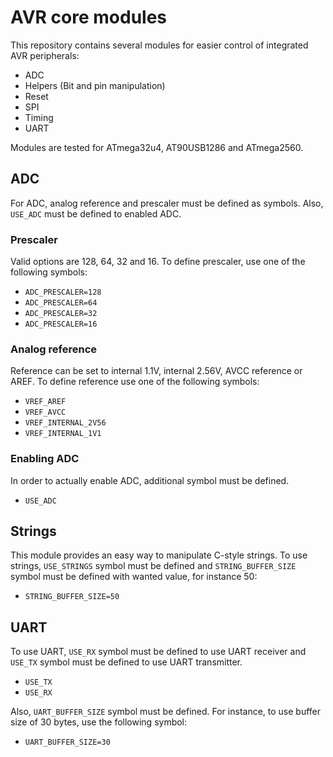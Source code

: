 # AVR core modules

This repository contains several modules for easier control of integrated AVR peripherals:

- ADC
- Helpers (Bit and pin manipulation)
- Reset
- SPI
- Timing
- UART

Modules are tested for ATmega32u4, AT90USB1286 and ATmega2560.

## ADC

For ADC, analog reference and prescaler must be defined as symbols. Also, `USE_ADC` must be defined to enabled ADC.

### Prescaler

Valid options are 128, 64, 32 and 16. To define prescaler, use one of the following symbols:
- `ADC_PRESCALER=128`
- `ADC_PRESCALER=64`
- `ADC_PRESCALER=32`
- `ADC_PRESCALER=16`

### Analog reference

Reference can be set to internal 1.1V, internal 2.56V, AVCC reference or AREF. To define reference use one of the following symbols:

- `VREF_AREF`
- `VREF_AVCC`
- `VREF_INTERNAL_2V56`
- `VREF_INTERNAL_1V1`

### Enabling ADC

In order to actually enable ADC, additional symbol must be defined.

- `USE_ADC`

## Strings

This module provides an easy way to manipulate C-style strings. To use strings, `USE_STRINGS` symbol must be defined and `STRING_BUFFER_SIZE` symbol must be defined with wanted value, for instance 50:

- `STRING_BUFFER_SIZE=50`

## UART

To use UART, `USE_RX` symbol must be defined to use UART receiver and `USE_TX` symbol must be defined to use UART transmitter.

- `USE_TX`
- `USE_RX`

Also, `UART_BUFFER_SIZE` symbol must be defined. For instance, to use buffer size of 30 bytes, use the following symbol:
- `UART_BUFFER_SIZE=30`